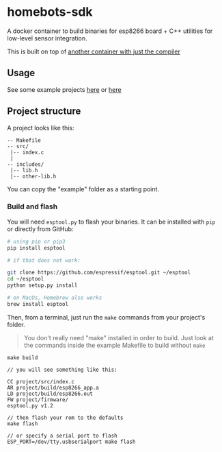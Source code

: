 # homebots-sdk

A docker container to build binaries for esp8266 board + C++ utilities for low-level sensor integration.

This is built on top of [another container with just the compiler](https://github.com/homebots/docker-espbuild)

## Usage

See some example projects [here](https://github.com/homebots/esp8266-examples) or [here](https://github.com/esp8266/source-code-examples/blob/master/blinky/user/user_main.c)

## Project structure

A project looks like this:

```
-- Makefile
-- src/
 |-- index.c
 |
-- includes/
 |-- lib.h
 |-- other-lib.h

```

You can copy the "example" folder as a starting point.

### Build and flash

You will need `esptool.py` to flash your binaries.
It can be installed with `pip` or directly from GitHub:

```bash
# using pip or pip3
pip install esptool

# if that does not work:

git clone https://github.com/espressif/esptool.git ~/esptool
cd ~/esptool
python setup.py install

# on MacOs, Homebrew also works
brew install esptool
```

Then, from a terminal, just run the `make` commands from your project's folder.

> You don't really need "make" installed in order to build.
> Just look at the commands inside the example Makefile to build without `make`

```
make build

// you will see something like this:

CC project/src/index.c
AR project/build/esp8266_app.a
LD project/build/esp8266.out
FW project/firmware/
esptool.py v1.2

// then flash your rom to the defaults
make flash

// or specify a serial port to flash
ESP_PORT=/dev/tty.usbserialport make flash

```
